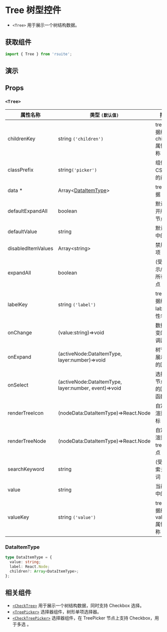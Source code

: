 # Tree 树型控件

- `<Tree>` 用于展示一个树结构数据。

## 获取组件

```js
import { Tree } from 'rsuite';
```

## 演示

<!--{demo}-->

## Props

### `<Tree>`

| 属性名称           | 类型 `(默认值)`                                      | 描述                            |
| ------------------ | ---------------------------------------------------- | ------------------------------- |
| childrenKey        | string `('children')`                                | tree 数据结构 children 属性名称 |
| classPrefix        | string`('picker')`                                   | 组件 CSS 类的前缀               |
| data \*            | Array&lt;[DataItemType](#DataItemType)&gt;           | tree 数据                       |
| defaultExpandAll   | boolean                                              | 默认展开所有节点                |
| defaultValue       | string                                               | 默认选中的值                    |
| disabledItemValues | Array&lt;string&gt;                                  | 禁用选项                        |
| expandAll          | boolean                                              | (受控)展示/收起所有节点         |
| labelKey           | string `('label')`                                   | tree 数据结构 label 属性名称    |
| onChange           | (value:string)=>void                                 | 数据改变的回调函数              |
| onExpand           | (activeNode:DataItemType, layer:number)=>void        | 树节点展示时的回调              |
| onSelect           | (activeNode:DataItemType, layer:number, event)=>void | 选择树节点后的回调函数          |
| renderTreeIcon     | (nodeData:DataItemType)=>React.Node                  | 自定义渲染 图标                 |
| renderTreeNode     | (nodeData:DataItemType)=>React.Node                  | 自定义渲染 tree 节点            |
| searchKeyword      | string                                               | (受控)搜索关键词                |
| value              | string                                               | 当前选中的值                    |
| valueKey           | string `('value')`                                   | tree 数据结构 value 属性名称    |

### DataItemType

```ts
type DataItemType = {
  value: string;
  label: React.Node;
  children?: Array<DataItemType>;
};
```

## 相关组件

- [`<CheckTree>`](./check-tree) 用于展示一个树结构数据，同时支持 Checkbox 选择。
- [`<TreePicker>`](./tree-picker) 选择器组件，树形单项选择器。
- [`<CheckTreePicker>`](./check-tree-picker) 选择器组件，在 TreePicker 节点上支持 Checkbox，用于多选 。
